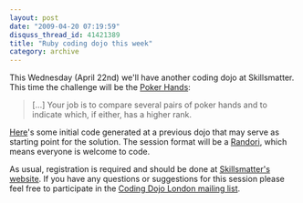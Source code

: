 ```yaml
---
layout: post
date: "2009-04-20 07:19:59"
disquss_thread_id: 41421389
title: "Ruby coding dojo this week"
category: archive
---
```

This Wednesday (April 22nd) we'll have another coding dojo at Skillsmatter. This time the challenge will be the [Poker Hands](http://acm.uva.es/p/v103/10315.html):

> [...] Your job is to compare several pairs of poker hands and to indicate which, if either, has a higher rank.

[Here](http://github.com/codingdojolondon/sessions/tree/ac6bcb7e3f2f198b61d9b8e2af84e31e99a98fd0/poker_hands)'s some initial code generated at a previous dojo that may serve as starting point for the solution. The session format will be a [Randori](http://codingdojo.org/cgi-bin/wiki.pl?RandoriKata), which means everyone is welcome to code.

As usual, registration is required and should be done at [Skillsmatter's website](http://skillsmatter.com/event/agile-scrum/coding-dojo-233). If you have any questions or suggestions for this session please feel free to participate in the [Coding Dojo London mailing list](http://groups.google.com/group/coding-dojo-london).

